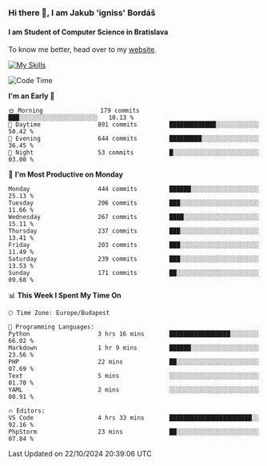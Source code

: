 ### Hi there 👋, I am Jakub 'igniss' Bordáš

#### I am Student of Computer Science in Bratislava
To know me better, head over to my [website](https://bordas.sk).

[![My Skills](https://skillicons.dev/icons?i=js,html,css,figma,svelte,java,kotlin,python,postgresql,typescript,nest,nodejs)](https://bordas.sk)


<!--START_SECTION:waka-->
![Code Time](http://img.shields.io/badge/Code%20Time-1%2C549%20hrs%2026%20mins-blue)

**I'm an Early 🐤** 

```text
🌞 Morning                179 commits         ███░░░░░░░░░░░░░░░░░░░░░░   10.13 % 
🌆 Daytime                891 commits         █████████████░░░░░░░░░░░░   50.42 % 
🌃 Evening                644 commits         █████████░░░░░░░░░░░░░░░░   36.45 % 
🌙 Night                  53 commits          █░░░░░░░░░░░░░░░░░░░░░░░░   03.00 % 
```
📅 **I'm Most Productive on Monday** 

```text
Monday                   444 commits         ██████░░░░░░░░░░░░░░░░░░░   25.13 % 
Tuesday                  206 commits         ███░░░░░░░░░░░░░░░░░░░░░░   11.66 % 
Wednesday                267 commits         ████░░░░░░░░░░░░░░░░░░░░░   15.11 % 
Thursday                 237 commits         ███░░░░░░░░░░░░░░░░░░░░░░   13.41 % 
Friday                   203 commits         ███░░░░░░░░░░░░░░░░░░░░░░   11.49 % 
Saturday                 239 commits         ███░░░░░░░░░░░░░░░░░░░░░░   13.53 % 
Sunday                   171 commits         ██░░░░░░░░░░░░░░░░░░░░░░░   09.68 % 
```


📊 **This Week I Spent My Time On** 

```text
🕑︎ Time Zone: Europe/Budapest

💬 Programming Languages: 
Python                   3 hrs 16 mins       █████████████████░░░░░░░░   66.02 % 
Markdown                 1 hr 9 mins         ██████░░░░░░░░░░░░░░░░░░░   23.56 % 
PHP                      22 mins             ██░░░░░░░░░░░░░░░░░░░░░░░   07.69 % 
Text                     5 mins              ░░░░░░░░░░░░░░░░░░░░░░░░░   01.70 % 
YAML                     2 mins              ░░░░░░░░░░░░░░░░░░░░░░░░░   00.91 % 

🔥 Editors: 
VS Code                  4 hrs 33 mins       ███████████████████████░░   92.16 % 
PhpStorm                 23 mins             ██░░░░░░░░░░░░░░░░░░░░░░░   07.84 % 
```


 Last Updated on 22/10/2024 20:39:06 UTC
<!--END_SECTION:waka-->
